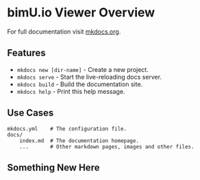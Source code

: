 # bimU.io Viewer Overview

For full documentation visit [mkdocs.org](http://mkdocs.org).

## Features

* `mkdocs new [dir-name]` - Create a new project.
* `mkdocs serve` - Start the live-reloading docs server.
* `mkdocs build` - Build the documentation site.
* `mkdocs help` - Print this help message.

## Use Cases

    mkdocs.yml    # The configuration file.
    docs/
        index.md  # The documentation homepage.
        ...       # Other markdown pages, images and other files.
		
## Something New Here
